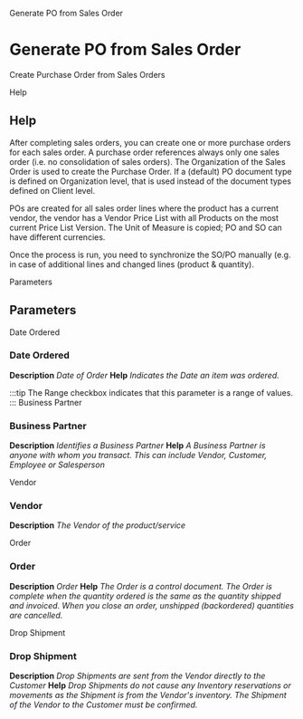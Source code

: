 
Generate PO from Sales Order
# Generate PO from Sales Order


Create Purchase Order from Sales Orders

Help
## Help

After completing sales orders, you can create one or more purchase orders for each sales order. A purchase order references always only one sales order (i.e. no consolidation of sales orders). 
The Organization of the Sales Order is used to create the Purchase Order. If a (default) PO document type is defined on Organization level, that is used instead of the document types defined on Client level.

POs are created for all sales order lines where the product has a current vendor, the vendor has a Vendor Price List with all Products on the most current Price List Version. The Unit of Measure is copied; PO and SO can have different currencies.

Once the process is run, you need to synchronize the SO/PO manually (e.g. in case of additional lines and changed lines (product & quantity).

Parameters
## Parameters


Date Ordered
### Date Ordered

**Description**
 *Date of Order*
**Help**
 *Indicates the Date an item was ordered.*

:::tip
The Range checkbox indicates that this parameter is a range of values.
:::
Business Partner
### Business Partner

**Description**
 *Identifies a Business Partner*
**Help**
 *A Business Partner is anyone with whom you transact.  This can include Vendor, Customer, Employee or Salesperson*

Vendor
### Vendor

**Description**
 *The Vendor of the product/service*

Order
### Order

**Description**
 *Order*
**Help**
 *The Order is a control document.  The  Order is complete when the quantity ordered is the same as the quantity shipped and invoiced.  When you close an order, unshipped (backordered) quantities are cancelled.*

Drop Shipment
### Drop Shipment

**Description**
 *Drop Shipments are sent from the Vendor directly to the Customer*
**Help**
 *Drop Shipments do not cause any Inventory reservations or movements as the Shipment is from the Vendor's inventory. The Shipment of the Vendor to the Customer must be confirmed.*
